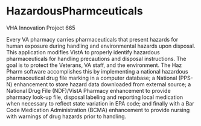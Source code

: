HazardousPharmceuticals
=======================

VHA Innovation Project 665

Every VA pharmacy carries pharmaceuticals that present hazards for human exposure during handling and environmental hazards upon disposal. This application  modifies VistA to properly identify hazardous pharmaceuticals for handling precautions and disposal instructions. The goal is to protect the Veterans, VA staff, and the environment. The Haz Pharm software accomplishes this by implementing a national hazardous pharmaceutical drug file marking in a computer database; a National (PPS-N) enhancement to store hazard data downloaded from external source; a National Drug File (NDF)/VistA Pharmacy enhancement to provide pharmacy look-up file, disposal labeling and reporting local medication when necessary to reflect state variation in EPA code; and finally with a Bar Code Medication Administration (BCMA) enhancement to provide nursing with warnings of drug hazards prior to handling.

